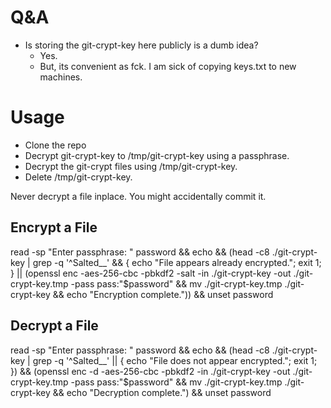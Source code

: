 # Q&A
* Is storing the git-crypt-key here publicly is a dumb idea?
  * Yes.
  * But, its convenient as fck. I am sick of copying keys.txt to new machines.

# Usage
* Clone the repo
* Decrypt git-crypt-key to /tmp/git-crypt-key using a passphrase.
* Decrypt the git-crypt files using /tmp/git-crypt-key.
* Delete /tmp/git-crypt-key.


Never decrypt a file inplace. You might accidentally commit it.

## Encrypt a File
read -sp "Enter passphrase: " password && echo && (head -c8 ./git-crypt-key | grep -q '^Salted__' && { echo "File appears already encrypted."; exit 1; } || (openssl enc -aes-256-cbc -pbkdf2 -salt -in ./git-crypt-key -out ./git-crypt-key.tmp -pass pass:"$password" && mv ./git-crypt-key.tmp ./git-crypt-key && echo "Encryption complete.")) && unset password

## Decrypt a File
read -sp "Enter passphrase: " password && echo && (head -c8 ./git-crypt-key | grep -q '^Salted__' || { echo "File does not appear encrypted."; exit 1; }) && (openssl enc -d -aes-256-cbc -pbkdf2 -in ./git-crypt-key -out ./git-crypt-key.tmp -pass pass:"$password" && mv ./git-crypt-key.tmp ./git-crypt-key && echo "Decryption complete.") && unset password

